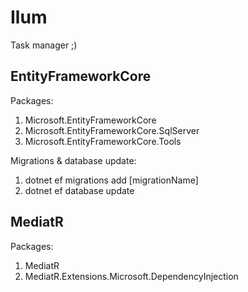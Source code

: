 # Ilum
Task manager ;)


## EntityFrameworkCore
Packages:
1. Microsoft.EntityFrameworkCore
2. Microsoft.EntityFrameworkCore.SqlServer
3. Microsoft.EntityFrameworkCore.Tools

Migrations & database update:
1. dotnet ef migrations add [migrationName]
2. dotnet ef database update

## MediatR
Packages:
1. MediatR
2. MediatR.Extensions.Microsoft.DependencyInjection


